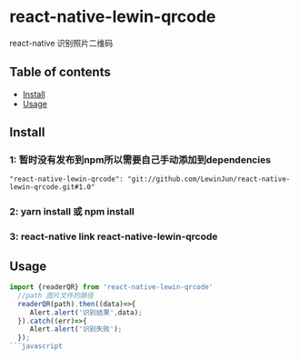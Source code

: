 # react-native-lewin-qrcode
react-native 识别照片二维码

## Table of contents
- [Install](#install)
- [Usage](#usage)

## Install
### 1: 暂时没有发布到npm所以需要自己手动添加到dependencies 
`"react-native-lewin-qrcode": "git://github.com/LewinJun/react-native-lewin-qrcode.git#1.0"`
### 2: yarn install 或 npm install
### 3: react-native link react-native-lewin-qrcode

## Usage
```javascript
import {readerQR} from 'react-native-lewin-qrcode'
  //path 图片文件的路径
  readerQR(path).then((data)=>{
     Alert.alert('识别结果',data);
  }).catch((err)=>{
     Alert.alert('识别失败');
  });
```javascript
